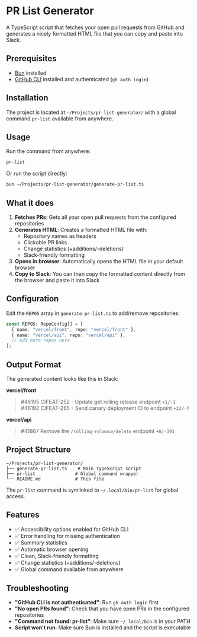 # PR List Generator

A TypeScript script that fetches your open pull requests from GitHub and generates a nicely formatted HTML file that you can copy and paste into Slack.

## Prerequisites

- [Bun](https://bun.sh/) installed
- [GitHub CLI](https://cli.github.com/) installed and authenticated (`gh auth login`)

## Installation

The project is located at `~/Projects/pr-list-generator/` with a global command `pr-list` available from anywhere.

## Usage

Run the command from anywhere:

```bash
pr-list
```

Or run the script directly:

```bash
bun ~/Projects/pr-list-generator/generate-pr-list.ts
```

## What it does

1. **Fetches PRs**: Gets all your open pull requests from the configured repositories
2. **Generates HTML**: Creates a formatted HTML file with:
   - Repository names as headers
   - Clickable PR links
   - Change statistics (+additions/-deletions)
   - Slack-friendly formatting
3. **Opens in browser**: Automatically opens the HTML file in your default browser
4. **Copy to Slack**: You can then copy the formatted content directly from the browser and paste it into Slack

## Configuration

Edit the `REPOS` array in `generate-pr-list.ts` to add/remove repositories:

```typescript
const REPOS: RepoConfig[] = [
  { name: "vercel/front", repo: "vercel/front" },
  { name: "vercel/api", repo: "vercel/api" },
  // Add more repos here
];
```

## Output Format

The generated content looks like this in Slack:

**vercel/front**

> #46195 CIFEAT-252 - Update get rolling release endpoint `+1/-1`
> #46192 CIFEAT-265 - Send canary deployment ID to endpoint `+32/-7`

**vercel/api**

> #41867 Remove the `/rolling-release/delete` endpoint `+0/-391`

## Project Structure

```
~/Projects/pr-list-generator/
├── generate-pr-list.ts    # Main TypeScript script
├── pr-list               # Global command wrapper
└── README.md             # This file
```

The `pr-list` command is symlinked to `~/.local/bin/pr-list` for global access.

## Features

- ✅ Accessibility options enabled for GitHub CLI
- ✅ Error handling for missing authentication
- ✅ Summary statistics
- ✅ Automatic browser opening
- ✅ Clean, Slack-friendly formatting
- ✅ Change statistics (+additions/-deletions)
- ✅ Global command available from anywhere

## Troubleshooting

- **"GitHub CLI is not authenticated"**: Run `gh auth login` first
- **"No open PRs found"**: Check that you have open PRs in the configured repositories
- **"Command not found: pr-list"**: Make sure `~/.local/bin` is in your PATH
- **Script won't run**: Make sure Bun is installed and the script is executable
